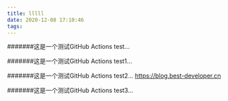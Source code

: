 ```yaml
---
title: lllll
date: 2020-12-08 17:10:46
tags:
---
```


#######这是一个测试GitHub Actions test...

#######这是一个测试GitHub Actions test1...

#######这是一个测试GitHub Actions test2...
https://blog.best-developer.cn

#######这是一个测试GitHub Actions test3...